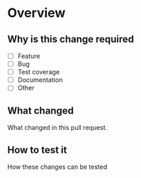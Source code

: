 # Overview

## Why is this change required

- [ ] Feature
- [ ] Bug
- [ ] Test coverage
- [ ] Documentation
- [ ] Other

## What changed

What changed in this pull request.

## How to test it

How these changes can be tested